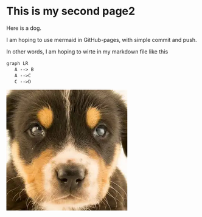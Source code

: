 # This is my second page2

Here is a dog.




I am hoping to use mermaid in GitHub-pages, with simple commit and push.

In other words, I am hoping to wirte in my markdown file like this

```mermaid
graph LR
   A --> B
   A -->C
   C -->D
```


![Alt text](dog.webp)